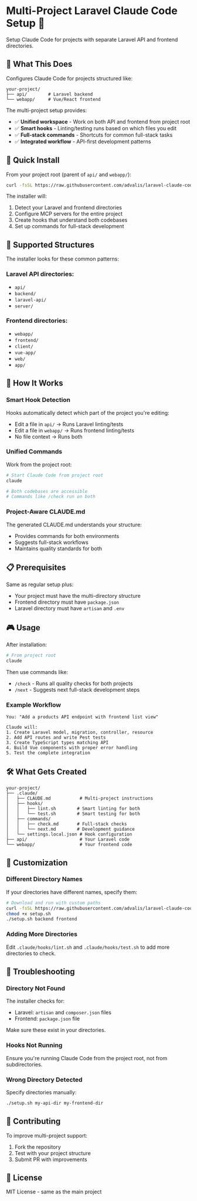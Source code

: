 # Multi-Project Laravel Claude Code Setup 🚀

Setup Claude Code for projects with separate Laravel API and frontend directories.

## 🎯 What This Does

Configures Claude Code for projects structured like:
```
your-project/
├── api/        # Laravel backend
└── webapp/     # Vue/React frontend
```

The multi-project setup provides:
- ✅ **Unified workspace** - Work on both API and frontend from project root
- ✅ **Smart hooks** - Linting/testing runs based on which files you edit
- ✅ **Full-stack commands** - Shortcuts for common full-stack tasks
- ✅ **Integrated workflow** - API-first development patterns

## 🚀 Quick Install

From your project root (parent of `api/` and `webapp/`):

```bash
curl -fsSL https://raw.githubusercontent.com/advalis/laravel-claude-code-setup/main/install-multi.sh | bash
```

The installer will:
1. Detect your Laravel and frontend directories
2. Configure MCP servers for the entire project
3. Create hooks that understand both codebases
4. Set up commands for full-stack development

## 📁 Supported Structures

The installer looks for these common patterns:

### Laravel API directories:
- `api/`
- `backend/`
- `laravel-api/`
- `server/`

### Frontend directories:
- `webapp/`
- `frontend/`
- `client/`
- `vue-app/`
- `web/`
- `app/`

## 🔧 How It Works

### Smart Hook Detection
Hooks automatically detect which part of the project you're editing:
- Edit a file in `api/` → Runs Laravel linting/tests
- Edit a file in `webapp/` → Runs frontend linting/tests
- No file context → Runs both

### Unified Commands
Work from the project root:
```bash
# Start Claude Code from project root
claude

# Both codebases are accessible
# Commands like /check run on both
```

### Project-Aware CLAUDE.md
The generated CLAUDE.md understands your structure:
- Provides commands for both environments
- Suggests full-stack workflows
- Maintains quality standards for both

## 📋 Prerequisites

Same as regular setup plus:
- Your project must have the multi-directory structure
- Frontend directory must have `package.json`
- Laravel directory must have `artisan` and `.env`

## 🎮 Usage

After installation:
```bash
# From project root
claude
```

Then use commands like:
- `/check` - Runs all quality checks for both projects
- `/next` - Suggests next full-stack development steps

### Example Workflow
```
You: "Add a products API endpoint with frontend list view"

Claude will:
1. Create Laravel model, migration, controller, resource
2. Add API routes and write Pest tests
3. Create TypeScript types matching API
4. Build Vue components with proper error handling
5. Test the complete integration
```

## 🛠️ What Gets Created

```
your-project/
├── .claude/
│   ├── CLAUDE.md           # Multi-project instructions
│   ├── hooks/
│   │   ├── lint.sh        # Smart linting for both
│   │   └── test.sh        # Smart testing for both
│   ├── commands/
│   │   ├── check.md       # Full-stack checks
│   │   └── next.md        # Development guidance
│   └── settings.local.json # Hook configuration
├── api/                    # Your Laravel code
└── webapp/                 # Your frontend code
```

## 🔧 Customization

### Different Directory Names
If your directories have different names, specify them:
```bash
# Download and run with custom paths
curl -fsSL https://raw.githubusercontent.com/advalis/laravel-claude-code-setup/main/scripts/setup-claude-code-multi.sh -o setup.sh
chmod +x setup.sh
./setup.sh backend frontend
```

### Adding More Directories
Edit `.claude/hooks/lint.sh` and `.claude/hooks/test.sh` to add more directories to check.

## 🐛 Troubleshooting

### Directory Not Found
The installer checks for:
- Laravel: `artisan` and `composer.json` files
- Frontend: `package.json` file

Make sure these exist in your directories.

### Hooks Not Running
Ensure you're running Claude Code from the project root, not from subdirectories.

### Wrong Directory Detected
Specify directories manually:
```bash
./setup.sh my-api-dir my-frontend-dir
```

## 🤝 Contributing

To improve multi-project support:
1. Fork the repository
2. Test with your project structure
3. Submit PR with improvements

## 📝 License

MIT License - same as the main project